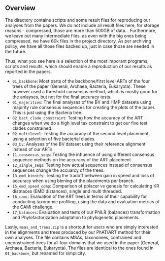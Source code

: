 Overview
-------------------------

The directory contains scripts and some result files for reproducing our
analyses from the papers. We do not include all result files here,
for storage reasons - compressed, those are more than 500GB of data...
Furthermore, we leave out many intermediate files, as even with the big ones
being compressed, we have 60k files in the project directory.
As per archiving policy, we have all those files backed up,
just in case those are needed in the future.

Thus, what you see here is a selection of the most imporant programs, scripts
and results, which should enable a reproduction of our results as reported
in the papers.

 * `01_backbone`: Most parts of the backbone/first level ARTs
   of the four trees of the paper (General, Archaea, Bacteria, Eukaryota).
   These however used a threshold consensus method,
   which is mostly good for the anlayses, but not for the final accuracy tests.
 * `01_majorities`: The final analyses of the BV and HMP datasets 
   using majority rule consensus sequences for creating the plots of the paper.
   This is just using the Bacteria tree.
 * `02_bact_clade_constraint`: Testing how the accuracy of the ART changes 
   when we do a high level tax constraint to get our five test clades constrained.
 * `02_multilevel`: Testing the accuracy of the second level placement,
   using a selection of five bacterial clades.
 * `03_bv`: Analyses of the BV dataset using their reference alignment instead
   of our ARTs.
 * `11_consensus_seqs`: Testing the influence of using different consensus sequence
   methods on the accuracy of the ART placement
 * `12_single_seqs`: Testing how actual sequences instead of consensus sequences
   change the accuarcy of the trees.
 * `13_emd_binnify`: Testing the tradoff between gain in speed and loss of accuracy
   when using binning of the placements per branch.
 * `15_emd_speed_comp`: Comparison of pplacer vs genesis for calculating 
   KR distnaces (EMD distances), single and multi threaded.
 * `16_cami`: Evaluation of the ART trees in terms of their capability for conducting
   taxonomic profiling, using the data and evaluation metrics of the CAMI challenge.
 * `17_balances`: Evaluation and tests of our PhILR (balances) transformation
   and Phylofactorization adaptation to phylogenetic placements.
   
Lastly, `msas_and_trees.zip` is a shortcut for users who are simply interested in
the alignments and trees produced by our PhAT/ART method for their own analyses.
The file contains MSAs, taxonomies, contrained and unconstrained trees
for all four domains that we used in the paper (General, Archaea, Bacteria, Eukaryota).
The files are identical to the ones found in `01_backbone`, but renamed for simplicity.
